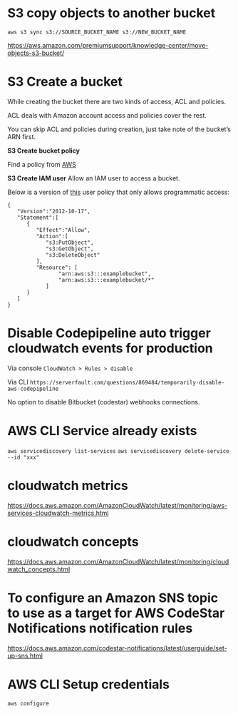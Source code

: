 # S3 copy objects to another bucket

`aws s3 sync s3://SOURCE_BUCKET_NAME s3://NEW_BUCKET_NAME`

https://aws.amazon.com/premiumsupport/knowledge-center/move-objects-s3-bucket/

# S3 Create a bucket
While creating the bucket there are two kinds of access, ACL and policies.

ACL deals with Amazon account access and policies cover the rest.

You can skip ACL and policies during creation, just take note of the bucket’s ARN first.

**S3 Create bucket policy**

Find a policy from [AWS](https://docs.aws.amazon.com/AmazonS3/latest/dev/example-bucket-policies.html)

**S3 Create IAM user**
Allow an IAM user to access a bucket.

Below is a version of [this](https://docs.aws.amazon.com/AmazonS3/latest/dev/example-policies-s3.html#iam-policy-ex0) user policy that only allows programmatic access:

```
{
   "Version":"2012-10-17",
   "Statement":[
      {
         "Effect":"Allow",
         "Action":[
            "s3:PutObject",
            "s3:GetObject",
            "s3:DeleteObject"
         ],
         "Resource": [
                "arn:aws:s3:::examplebucket",
                "arn:aws:s3:::examplebucket/*"
            ]
      }
   ]
}
```

# Disable Codepipeline auto trigger cloudwatch events for production
Via console 
`CloudWatch > Rules > disable`

Via CLI
`https://serverfault.com/questions/869484/temporarily-disable-aws-codepipeline`

No option to disable Bitbucket (codestar) webhooks connections.

# AWS CLI Service already exists
`aws servicediscovery list-services`
`aws servicediscovery delete-service --id "xxx"`

# cloudwatch metrics
https://docs.aws.amazon.com/AmazonCloudWatch/latest/monitoring/aws-services-cloudwatch-metrics.html

# cloudwatch concepts
https://docs.aws.amazon.com/AmazonCloudWatch/latest/monitoring/cloudwatch_concepts.html

# To configure an Amazon SNS topic to use as a target for AWS CodeStar Notifications notification rules
https://docs.aws.amazon.com/codestar-notifications/latest/userguide/set-up-sns.html

# AWS CLI Setup credentials
`aws configure`

